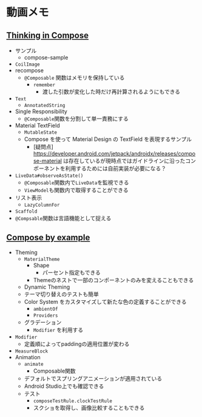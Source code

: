 # 動画メモ

## [Thinking in Compose](https://youtu.be/SMOhl9RK0BA)

* サンプル
  * compose-sample
* `CoilImage`
* recompose
  * `@Composable` 関数はメモリを保持している
    * `remember`
      * 渡した引数が変化した時だけ再計算されるようにもできる
* `Text`
  * `AnnotatedString`
* Single Responsibility
  * `@Composable`関数を分割して単一責務にする
* Material TextField
  * `MutableState`
  * Compose を使って Material Design の TextField を表現するサンプル
    * [疑問点] https://developer.android.com/jetpack/androidx/releases/compose-material は存在しているが現時点ではガイドラインに沿ったコンポーネントを利用するためには自前実装が必要になる？
* `LiveData#observeAsState()`
  * `@Composable`関数内で`LiveData`を監視できる
  * `ViewModel`も関数内で取得することができる
* リスト表示
  * `LazyColumnFor`
* `Scaffold`
* `@Compsable`関数は言語機能として捉える

## [Compose by example](https://youtu.be/DDd6IOlH3io)

* Theming
  * `MaterialTheme`
    * Shape
      * パーセント指定もできる
    * Themeのネストで一部のコンポーネントのみを変えることもできる
  * Dynamic Theming
  * テーマ切り替えのテストも簡単
  * Color System をカスタマイズして新たな色の定義することができる
    * `ambientOf`
    * `Providers`
  * グラデーション
    * `Modifier` を利用する
* `Modifier`
  * 定義順によってpaddingの適用位置が変わる
* `MeasureBlock`
* Animation
  * `animate`
    * Composable関数
  * デフォルトでスプリングアニメーションが適用されている
  * Android Studio上でも確認できる
  * テスト
    * `composeTestRule.clockTestRule`
    * スクショを取得し、画像比較することもできる
